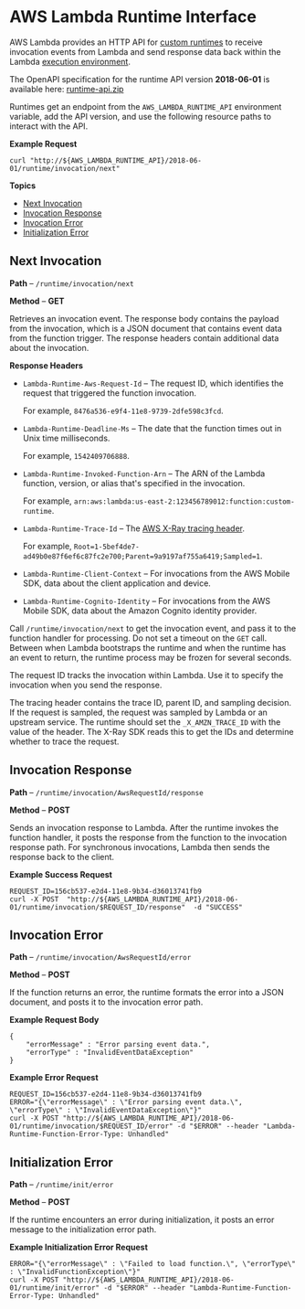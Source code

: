 # AWS Lambda Runtime Interface<a name="runtimes-api"></a>

AWS Lambda provides an HTTP API for [custom runtimes](runtimes-custom.md) to receive invocation events from Lambda and send response data back within the Lambda [execution environment](lambda-runtimes.md)\.

The OpenAPI specification for the runtime API version **2018\-06\-01** is available here: [runtime\-api\.zip](samples/runtime-api.zip)

Runtimes get an endpoint from the `AWS_LAMBDA_RUNTIME_API` environment variable, add the API version, and use the following resource paths to interact with the API\.

**Example Request**  

```
curl "http://${AWS_LAMBDA_RUNTIME_API}/2018-06-01/runtime/invocation/next"
```

**Topics**
+ [Next Invocation](#runtimes-api-next)
+ [Invocation Response](#runtimes-api-response)
+ [Invocation Error](#runtimes-api-invokeerror)
+ [Initialization Error](#runtimes-api-initerror)

## Next Invocation<a name="runtimes-api-next"></a>

**Path** – `/runtime/invocation/next`

**Method** – **GET**

Retrieves an invocation event\. The response body contains the payload from the invocation, which is a JSON document that contains event data from the function trigger\. The response headers contain additional data about the invocation\.

**Response Headers**
+ `Lambda-Runtime-Aws-Request-Id` – The request ID, which identifies the request that triggered the function invocation\.

  For example, `8476a536-e9f4-11e8-9739-2dfe598c3fcd`\.
+ `Lambda-Runtime-Deadline-Ms` – The date that the function times out in Unix time milliseconds\. 

  For example, `1542409706888`\.
+ `Lambda-Runtime-Invoked-Function-Arn` – The ARN of the Lambda function, version, or alias that's specified in the invocation\. 

  For example, `arn:aws:lambda:us-east-2:123456789012:function:custom-runtime`\.
+ `Lambda-Runtime-Trace-Id` – The [AWS X\-Ray tracing header](https://docs.aws.amazon.com/xray/latest/devguide/xray-concepts.html#xray-concepts-tracingheader)\. 

  For example, `Root=1-5bef4de7-ad49b0e87f6ef6c87fc2e700;Parent=9a9197af755a6419;Sampled=1`\.
+ `Lambda-Runtime-Client-Context` – For invocations from the AWS Mobile SDK, data about the client application and device\.
+ `Lambda-Runtime-Cognito-Identity` – For invocations from the AWS Mobile SDK, data about the Amazon Cognito identity provider\.

Call `/runtime/invocation/next` to get the invocation event, and pass it to the function handler for processing\. Do not set a timeout on the `GET` call\. Between when Lambda bootstraps the runtime and when the runtime has an event to return, the runtime process may be frozen for several seconds\.

The request ID tracks the invocation within Lambda\. Use it to specify the invocation when you send the response\.

The tracing header contains the trace ID, parent ID, and sampling decision\. If the request is sampled, the request was sampled by Lambda or an upstream service\. The runtime should set the `_X_AMZN_TRACE_ID` with the value of the header\. The X\-Ray SDK reads this to get the IDs and determine whether to trace the request\.

## Invocation Response<a name="runtimes-api-response"></a>

**Path** – `/runtime/invocation/AwsRequestId/response`

**Method** – **POST**

Sends an invocation response to Lambda\. After the runtime invokes the function handler, it posts the response from the function to the invocation response path\. For synchronous invocations, Lambda then sends the response back to the client\.

**Example Success Request**  

```
REQUEST_ID=156cb537-e2d4-11e8-9b34-d36013741fb9
curl -X POST  "http://${AWS_LAMBDA_RUNTIME_API}/2018-06-01/runtime/invocation/$REQUEST_ID/response"  -d "SUCCESS"
```

## Invocation Error<a name="runtimes-api-invokeerror"></a>

**Path** – `/runtime/invocation/AwsRequestId/error`

**Method** – **POST**

If the function returns an error, the runtime formats the error into a JSON document, and posts it to the invocation error path\.

**Example Request Body**  

```
{
    "errorMessage" : "Error parsing event data.",
    "errorType" : "InvalidEventDataException"
}
```

**Example Error Request**  

```
REQUEST_ID=156cb537-e2d4-11e8-9b34-d36013741fb9
ERROR="{\"errorMessage\" : \"Error parsing event data.\", \"errorType\" : \"InvalidEventDataException\"}"
curl -X POST "http://${AWS_LAMBDA_RUNTIME_API}/2018-06-01/runtime/invocation/$REQUEST_ID/error" -d "$ERROR" --header "Lambda-Runtime-Function-Error-Type: Unhandled"
```

## Initialization Error<a name="runtimes-api-initerror"></a>

**Path** – `/runtime/init/error`

**Method** – **POST**

If the runtime encounters an error during initialization, it posts an error message to the initialization error path\.

**Example Initialization Error Request**  

```
ERROR="{\"errorMessage\" : \"Failed to load function.\", \"errorType\" : \"InvalidFunctionException\"}"
curl -X POST "http://${AWS_LAMBDA_RUNTIME_API}/2018-06-01/runtime/init/error" -d "$ERROR" --header "Lambda-Runtime-Function-Error-Type: Unhandled"
```